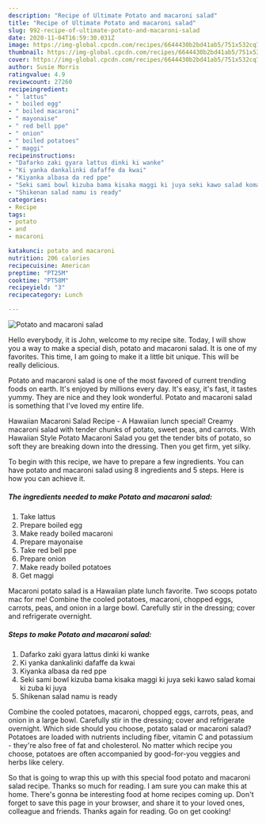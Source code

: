```yaml
---
description: "Recipe of Ultimate Potato and macaroni salad"
title: "Recipe of Ultimate Potato and macaroni salad"
slug: 992-recipe-of-ultimate-potato-and-macaroni-salad
date: 2020-11-04T16:59:30.031Z
image: https://img-global.cpcdn.com/recipes/6644430b2bd41ab5/751x532cq70/potato-and-macaroni-salad-recipe-main-photo.jpg
thumbnail: https://img-global.cpcdn.com/recipes/6644430b2bd41ab5/751x532cq70/potato-and-macaroni-salad-recipe-main-photo.jpg
cover: https://img-global.cpcdn.com/recipes/6644430b2bd41ab5/751x532cq70/potato-and-macaroni-salad-recipe-main-photo.jpg
author: Susie Morris
ratingvalue: 4.9
reviewcount: 27260
recipeingredient:
- " lattus"
- " boiled egg"
- " boiled macaroni"
- " mayonaise"
- " red bell ppe"
- " onion"
- " boiled potatoes"
- " maggi"
recipeinstructions:
- "Dafarko zaki gyara lattus dinki ki wanke"
- "Ki yanka dankalinki dafaffe da kwai"
- "Kiyanka albasa da red ppe"
- "Seki sami bowl kizuba bama kisaka maggi ki juya seki kawo salad komai ki zuba ki juya"
- "Shikenan salad namu is ready"
categories:
- Recipe
tags:
- potato
- and
- macaroni

katakunci: potato and macaroni 
nutrition: 206 calories
recipecuisine: American
preptime: "PT25M"
cooktime: "PT58M"
recipeyield: "3"
recipecategory: Lunch

---
```



![Potato and macaroni salad](https://img-global.cpcdn.com/recipes/6644430b2bd41ab5/751x532cq70/potato-and-macaroni-salad-recipe-main-photo.jpg)

Hello everybody, it is John, welcome to my recipe site. Today, I will show you a way to make a special dish, potato and macaroni salad. It is one of my favorites. This time, I am going to make it a little bit unique. This will be really delicious.

Potato and macaroni salad is one of the most favored of current trending foods on earth. It's enjoyed by millions every day. It's easy, it's fast, it tastes yummy. They are nice and they look wonderful. Potato and macaroni salad is something that I've loved my entire life.

Hawaiian Macaroni Salad Recipe - A Hawaiian lunch special! Creamy macaroni salad with tender chunks of potato, sweet peas, and carrots. With Hawaiian Style Potato Macaroni Salad you get the tender bits of potato, so soft they are breaking down into the dressing. Then you get firm, yet silky.


To begin with this recipe, we have to prepare a few ingredients. You can have potato and macaroni salad using 8 ingredients and 5 steps. Here is how you can achieve it.

<!--inarticleads1-->

##### The ingredients needed to make Potato and macaroni salad:

1. Take  lattus
1. Prepare  boiled egg
1. Make ready  boiled macaroni
1. Prepare  mayonaise
1. Take  red bell ppe
1. Prepare  onion
1. Make ready  boiled potatoes
1. Get  maggi


Macaroni potato salad is a Hawaiian plate lunch favorite. Two scoops potato mac for me! Combine the cooled potatoes, macaroni, chopped eggs, carrots, peas, and onion in a large bowl. Carefully stir in the dressing; cover and refrigerate overnight. 

<!--inarticleads2-->

##### Steps to make Potato and macaroni salad:

1. Dafarko zaki gyara lattus dinki ki wanke
1. Ki yanka dankalinki dafaffe da kwai
1. Kiyanka albasa da red ppe
1. Seki sami bowl kizuba bama kisaka maggi ki juya seki kawo salad komai ki zuba ki juya
1. Shikenan salad namu is ready


Combine the cooled potatoes, macaroni, chopped eggs, carrots, peas, and onion in a large bowl. Carefully stir in the dressing; cover and refrigerate overnight. Which side should you choose, potato salad or macaroni salad? Potatoes are loaded with nutrients including fiber, vitamin C and potassium - they&#39;re also free of fat and cholesterol. No matter which recipe you choose, potatoes are often accompanied by good-for-you veggies and herbs like celery. 

So that is going to wrap this up with this special food potato and macaroni salad recipe. Thanks so much for reading. I am sure you can make this at home. There's gonna be interesting food at home recipes coming up. Don't forget to save this page in your browser, and share it to your loved ones, colleague and friends. Thanks again for reading. Go on get cooking!
